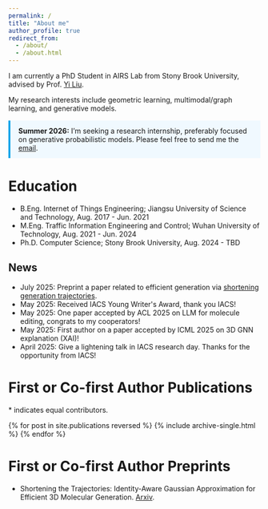 ```yaml
---
permalink: /
title: "About me"
author_profile: true
redirect_from: 
  - /about/
  - /about.html
---
```


I am currently a PhD Student in AIRS Lab from Stony Brook University, advised by Prof. <a href= "https://jacoblau0513.github.io/">Yi Liu</a>. 

My research interests include geometric learning, multimodal/graph learning, and generative models.

<p style="margin-top:1rem; padding:.75rem 1rem; border-left:4px solid #0ea5e9; background:#f0f9ff;">
  <strong>Summer 2026:</strong> I’m seeking a research internship, preferably focused on generative probabilistic models. Please feel free to send me the 
  <a href="mailto:tom.jx.us@gmail.com">email</a>.
</p>


Education
======
* B.Eng. Internet of Things Engineering; Jiangsu University of Science and Technology, Aug. 2017 - Jun. 2021
* M.Eng. Traffic Information Engineering and Control; Wuhan University of Technology, Aug. 2021 - Jun. 2024
* Ph.D. Computer Science; Stony Brook University, Aug. 2024 - TBD


News
------
* July 2025: Preprint a paper related to efficient generation via <a href= "https://arxiv.org/pdf/2507.09043">shortening generation trajectories</a>.
* May 2025: Received IACS Young Writer's Award, thank you IACS!
* May 2025: One paper accepted by ACL 2025 on LLM for molecule editing, congrats to my cooperators!
* May 2025: First author on a paper accepted by ICML 2025 on 3D GNN explanation (XAI)!
* April 2025: Give a lightening talk in IACS research day. Thanks for the opportunity from IACS!


# First or Co-first Author Publications

\* indicates equal contributors.

{% for post in site.publications reversed %}
  {% include archive-single.html %}
{% endfor %}


# First or Co-first Author Preprints

* Shortening the Trajectories: Identity-Aware Gaussian Approximation for Efficient 3D Molecular Generation. <a href= "https://arxiv.org/pdf/2507.09043">Arxiv</a>.


